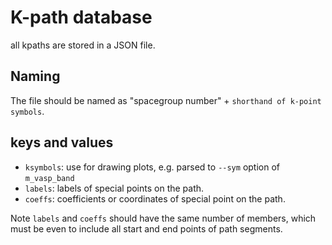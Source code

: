 # K-path database

all kpaths are stored in a JSON file. 

## Naming

The file should be named as "spacegroup number" + `shorthand of k-point symbols`.

## keys and values

- `ksymbols`: use for drawing plots, e.g. parsed to `--sym` option of `m_vasp_band`
- `labels`: labels of special points on the path.
- `coeffs`: coefficients or coordinates of special point on the path.

Note `labels` and `coeffs` should have the same number of members, which must be even
to include all start and end points of path segments.

